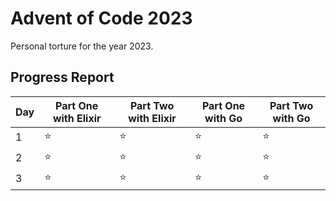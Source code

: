 # Advent of Code 2023

Personal torture for the year 2023.

## Progress Report
Day | Part One with Elixir | Part Two with Elixir | Part One with Go | Part Two with Go
--- | --- | --- | --- | ---
1 | :star: | :star: | :star: | :star:
2 | :star: | :star: | :star: | :star:
3 | :star: | :star: | :star: | :star:
